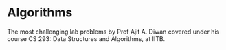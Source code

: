 # Algorithms
The most challenging lab problems by Prof Ajit A. Diwan covered under his course CS 293: Data Structures and Algorithms, at IITB.
